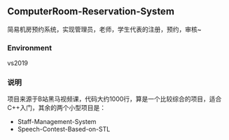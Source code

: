 ## ComputerRoom-Reservation-System
简易机房预约系统，实现管理员，老师，学生代表的注册，预约，审核~

### Environment 
vs2019


### 说明
项目来源于B站黑马视频课，代码大约1000行，算是一个比较综合的项目，适合C++入门，其余的两个小型项目是：
* Staff-Management-System
* Speech-Contest-Based-on-STL
